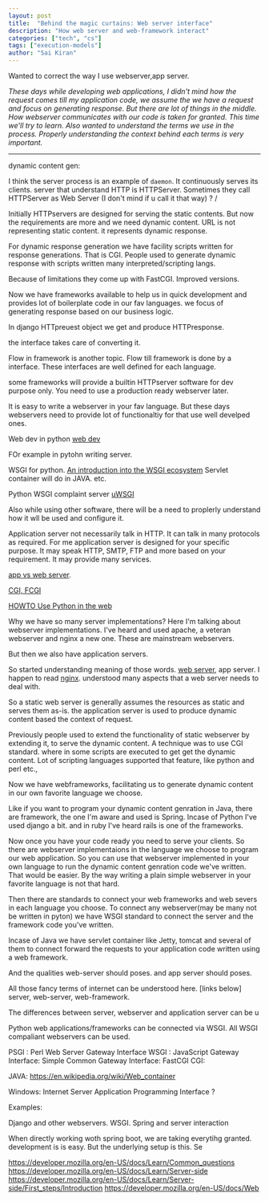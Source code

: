 ```yaml
---
layout: post
title:  "Behind the magic curtains: Web server interface"
description: "How web server and web-framework interact"
categories: ["tech", "cs"]
tags: ["execution-models"]
author: "Sai Kiran"
---
```

Wanted to correct the way I use webserver,app server.

*These days while developing web applications, I didn't mind how the request comes till my 
application code, we assume the we have a request and focus on generating response. But there are
 lot of things in the middle. How webserver communicates with our code is taken for granted.
 This time we'll try to learn. Also wanted to understand the terms we use in the process. 
 Properly understanding the context behind each terms is very important.*

-----

dynamic content gen:

I think the server process is an example of `daemon`. It continuously serves its clients.
server that understand HTTP is HTTPServer. Sometimes they call HTTPServer as Web Server (I don't 
mind if u call it that way) ? /

Initially HTTPservers are designed for serving the static contents. But now the requirements are 
more and we need dynamic content. URL is not representing static content. it represents dynamic 
response.

For dynamic response generation we have facility scripts written for response generations.
That is CGI. People used to generate dynamic response with scripts written many 
interpreted/scripting langs.

Because of limitations they come up with FastCGI. Improved versions.

Now we have frameworks available to help us in quick development and provides lot of boilerplate 
code in our fav languages. we focus of generating response based on our business logic.


In django HTTpreuest object we get and produce HTTPresponse.

the interface takes care of converting it.

Flow in framework is another topic.
Flow till framework is done by a interface. These interfaces are well defined for each language.

some frameworks will provide a builtin HTTPserver software for dev purpose only. You need to 
use  a  production ready webserver later.


It is easy to write a webserver in your fav language. But these days webservers need to provide lot
 of functionaltiy for that use well develped ones.


Web dev in python [web dev](https://docs.python.org/2/howto/webservers.html) 
 
 FOr example in pytohn writing server.
 

WSGI for python. [An introduction into the WSGI ecosystem](https://www.ultravioletsoftware.com/single-post/2017/03/23/An-introduction-into-the-WSGI-ecosystem)
Servlet container will do in JAVA.
etc.



Python WSGI complaint server [uWSGI](https://uwsgi-docs.readthedocs.io/en/latest/index.html)


Also while using other software, there will be a need to proplerly understand how it wll be used 
and configure it. 



Application server not necessarily talk in HTTP. It can talk in many protocols as required. For 
me application server is designed for your specific purpose. It may speak HTTP, SMTP, FTP and 
more based on your requirement. It may provide many services.


 



[app vs web server][difference].

[CGI, FCGI](https://stackoverflow.com/questions/3937224/differences-and-uses-between-wsgi-cgi-fastcgi-and-mod-python-in-regards-to-py)

[HOWTO Use Python in the web](https://docs.python.org/2/howto/webservers.html)

Why we have so many server implementations? Here I'm talking about webserver implementations.
I've heard and used apache, a veteran webserver and nginx a new one. These are mainstream 
webservers.

But then we also have application servers. 

So started understanding meaning of those words. [web server][webserver], app server.
I happen to read [nginx](https://www.aosabook.org/en/nginx.html). understood many aspects that a 
web server needs to deal with.


So a static web server is generally assumes the resources as static and serves them as-is.
the application server is used to produce dynamic content based the context of request.

Previously people used to extend the functionality of static webserver by extending it, to serve 
the dynamic content. A technique was to use CGI standard. where in some scripts are executed to get 
get the dynamic content. Lot of scripting languages supported that feature, like python and perl 
etc.,


Now we have webframeworks, facilitating us to generate dynamic content in our own favorite 
language we choose.

Like if you want to program your dynamic content genration in Java, there are framework, the one 
I'm aware and used is Spring. Incase of Python I've used django a bit. and in ruby I've heard 
rails is one of the frameworks.


Now once you have your code ready you need to serve your clients. 
So there are webserver implementaions in the language we choose to program our web application.
So you can use that webserver implemented in your own language to run the dynamic content 
genration code we've written. That would be easier. By the way writing a plain simple webserver 
in your favorite language is not that hard. 



Then there are standards to connect your web frameworks and web severs in each language you choose.
To connect any webserver(may be many not be written in pyton) we have WSGI standard to connect 
the server and the framework code you've written.


Incase of Java we have servlet container like Jetty, tomcat and several of them to connect 
forward the requests to your application code written using a web framework.



 

And the qualities web-server should poses. and app server should poses. 

All those fancy terms of internet can be understood here. [links below]
server, web-server, web-framework. 


The differences between server, webserver and application server can be u


Python web applications/frameworks can be connected via WSGI. All WSGI compaliant webservers can 
be used.

PSGI : Perl Web Server Gateway Interface
WSGI :
JavaScript Gateway Interface:
Simple Common Gateway Interface: 
FastCGI
CGI:

JAVA: https://en.wikipedia.org/wiki/Web_container

Windows: Internet Server Application Programming Interface ?


Examples:

Django and other webservers. WSGI. Spring and server interaction


When directly working woth spring boot, we are taking everytihg granted. development is is easy. 
But the underlying setup is this.
Se

https://developer.mozilla.org/en-US/docs/Learn/Common_questions
https://developer.mozilla.org/en-US/docs/Learn/Server-side
https://developer.mozilla.org/en-US/docs/Learn/Server-side/First_steps/Introduction
https://developer.mozilla.org/en-US/docs/Web

[webserver]: https://developer.mozilla.org/en-US/docs/Learn/Common_questions/What_is_a_web_server
[nginx]: https://www.nginx.com/resources/glossary/nginx/
[difference]: https://www.nginx.com/resources/glossary/application-server-vs-web-server/

